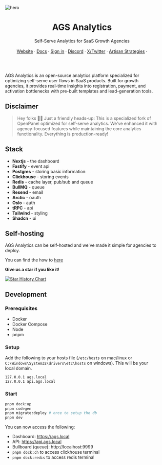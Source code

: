 ![hero](apps/public/public/ogimage.jpg)

<p align="center">
	<h1 align="center"><b>AGS Analytics</b></h1>
<p align="center">
    Self-Serve Analytics for SaaS Growth Agencies
    <br />
    <br />
    <a href="https://agsanalytics.com">Website</a>
    ·
    <a href="https://docs.agsanalytics.com">Docs</a>
    ·
    <a href="https://app.agsanalytics.com">Sign in</a>
    ·
    <a href="https://discord.gg/agsanalytics">Discord</a>
    ·
    <a href="https://twitter.com/AGSAnalytics">X/Twitter</a>
    ·
    <a href="https://artisanstrategies.com">Artisan Strategies</a>
    ·
  </p>
  <br />
  <br />
</p>

AGS Analytics is an open-source analytics platform specialized for optimizing self-serve user flows in SaaS products. Built for growth agencies, it provides real-time insights into registration, payment, and activation bottlenecks with pre-built templates and lead-generation tools.

## Disclaimer

> Hey folks 👋🏻 Just a friendly heads-up: This is a specialized fork of OpenPanel optimized for self-serve analytics. We've enhanced it with agency-focused features while maintaining the core analytics functionality. Everything is production-ready!

## Stack

- **Nextjs** - the dashboard
- **Fastify** - event api
- **Postgres** - storing basic information
- **Clickhouse** - storing events
- **Redis** - cache layer, pub/sub and queue
- **BullMQ** - queue
- **Resend** - email
- **Arctic** - oauth
- **Oslo** - auth
- **tRPC** - api
- **Tailwind** - styling
- **Shadcn** - ui

## Self-hosting

AGS Analytics can be self-hosted and we've made it simple for agencies to deploy.

You can find the how to [here](https://docs.agsanalytics.com/self-hosting)

**Give us a star if you like it!**

[![Star History Chart](https://api.star-history.com/svg?repos=ArtisanStrategies/ags-analytics&type=Date)](https://star-history.com/#ArtisanStrategies/ags-analytics&Date)

## Development

### Prerequisites

- Docker
- Docker Compose
- Node
- pnpm

### Setup

Add the following to your hosts file (`/etc/hosts` on mac/linux or `C:\Windows\System32\drivers\etc\hosts` on windows). This will be your local domain.

```
127.0.0.1 ags.local
127.0.0.1 api.ags.local
```

### Start

```bash
pnpm dock:up
pnpm codegen
pnpm migrate:deploy # once to setup the db
pnpm dev
```

You can now access the following:

- Dashboard: https://ags.local
- API: https://api.ags.local
- Bullboard (queue): http://localhost:9999
- `pnpm dock:ch` to access clickhouse terminal
- `pnpm dock:redis` to access redis terminal